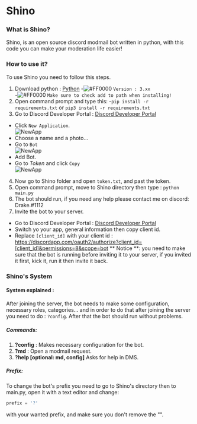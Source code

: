 # Shino
### What is Shino?
Shino, is an open source discord modmail bot written in python, with this code you can make your moderation life easier!

### How to use it?
To use Shino you need to follow this steps.
1. Download python : [Python](https://www.python.org/downloads/) 
  -![#FF0000](https://placehold.it/15/f03c15/000000?text=+) `Version : 3.xx` <br />
  -![#FF0000](https://placehold.it/15/f03c15/000000?text=+) `Make sure to check add to path when installing!`
2. Open command prompt and type this:
  -`pip install -r requirements.txt` or  `pip3 install -r requirements.txt`
3. Go to Discord Developer Portal : [Discord Developer Portal](https://discordapp.com/developers/applications/) 
  - Click `New Application`.<br />
    ![NewApp](https://i.imgur.com/J3y4cSf.png)
  - Choose a name and a photo...
  - Go to `Bot` <br />
    ![NewApp](https://i.imgur.com/xodpdZM.png)
  - Add Bot. <br /> 
  - Go to *Token* and click `Copy` <br />
    ![NewApp](https://i.imgur.com/GyvGg8S.png)
4. Now go to Shino folder and open `token.txt`, and past the token.
5. Open command prompt, move to Shino directory then type : `python main.py`
6. The bot should run, if you need any help please contact me on discord: Drake.#1112
7. Invite the bot to your server.
  - Go to Discord Developer Portal : [Discord Developer Portal](https://discordapp.com/developers/applications/)
  - Switch yo your app, general information then copy client id.
  - Replace `[client_id]` with your client id : https://discordapp.com/oauth2/authorize?client_id=[client_id]&permissions=8&scope=bot 
** Notice **: you need to make sure that the bot is running before inviting it to your server, if you invited it first, kick it, run it then invite it back.  

### Shino's System

#### System explained : 
After joining the server, the bot needs to make some configuration, necessary roles, categories... and in order to do that after joining the server you need to do : `?config`. After that the bot should run without problems.
##### Commands:
1. **?config** : Makes necessary configuration for the bot.
2. **?md** : Open a modmail request.
3. **?help [optional: md, config]** Asks for help in DMS.
##### Prefix:
To change the bot's prefix you need to go to Shino's directory then to main.py, open it with a text editor and change:
```python
prefix = '?'
```
with your wanted prefix, and make sure you don't remove the "".







